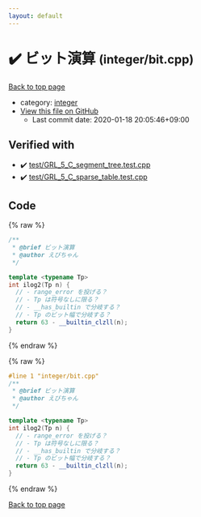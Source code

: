 ```yaml
---
layout: default
---
```


<!-- mathjax config similar to math.stackexchange -->
<script type="text/javascript" async
  src="https://cdnjs.cloudflare.com/ajax/libs/mathjax/2.7.5/MathJax.js?config=TeX-MML-AM_CHTML">
</script>
<script type="text/x-mathjax-config">
  MathJax.Hub.Config({
    TeX: { equationNumbers: { autoNumber: "AMS" }},
    tex2jax: {
      inlineMath: [ ['$','$'] ],
      processEscapes: true
    },
    "HTML-CSS": { matchFontHeight: false },
    displayAlign: "left",
    displayIndent: "2em"
  });
</script>

<script type="text/javascript" src="https://cdnjs.cloudflare.com/ajax/libs/jquery/3.4.1/jquery.min.js"></script>
<script src="https://cdn.jsdelivr.net/npm/jquery-balloon-js@1.1.2/jquery.balloon.min.js" integrity="sha256-ZEYs9VrgAeNuPvs15E39OsyOJaIkXEEt10fzxJ20+2I=" crossorigin="anonymous"></script>
<script type="text/javascript" src="../../assets/js/copy-button.js"></script>
<link rel="stylesheet" href="../../assets/css/copy-button.css" />


# :heavy_check_mark: ビット演算 <small>(integer/bit.cpp)</small>

<a href="../../index.html">Back to top page</a>

* category: <a href="../../index.html#157db7df530023575515d366c9b672e8">integer</a>
* <a href="{{ site.github.repository_url }}/blob/master/integer/bit.cpp">View this file on GitHub</a>
    - Last commit date: 2020-01-18 20:05:46+09:00




## Verified with

* :heavy_check_mark: <a href="../../verify/test/GRL_5_C_segment_tree.test.cpp.html">test/GRL_5_C_segment_tree.test.cpp</a>
* :heavy_check_mark: <a href="../../verify/test/GRL_5_C_sparse_table.test.cpp.html">test/GRL_5_C_sparse_table.test.cpp</a>


## Code

<a id="unbundled"></a>
{% raw %}
```cpp
/** 
 * @brief ビット演算
 * @author えびちゃん
 */

template <typename Tp>
int ilog2(Tp n) {
  // - range_error を投げる？
  // - Tp は符号なしに限る？
  // - __has_builtin で分岐する？
  // - Tp のビット幅で分岐する？
  return 63 - __builtin_clzll(n);
}

```
{% endraw %}

<a id="bundled"></a>
{% raw %}
```cpp
#line 1 "integer/bit.cpp"
/** 
 * @brief ビット演算
 * @author えびちゃん
 */

template <typename Tp>
int ilog2(Tp n) {
  // - range_error を投げる？
  // - Tp は符号なしに限る？
  // - __has_builtin で分岐する？
  // - Tp のビット幅で分岐する？
  return 63 - __builtin_clzll(n);
}

```
{% endraw %}

<a href="../../index.html">Back to top page</a>

